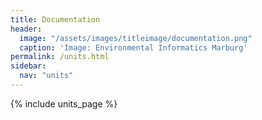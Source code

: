 ```yaml
---
title: Documentation
header:
  image: "/assets/images/titleimage/documentation.png"
  caption: 'Image: Environmental Informatics Marburg'
permalink: /units.html
sidebar:
  nav: "units" 
---
```


{% include units_page %}
